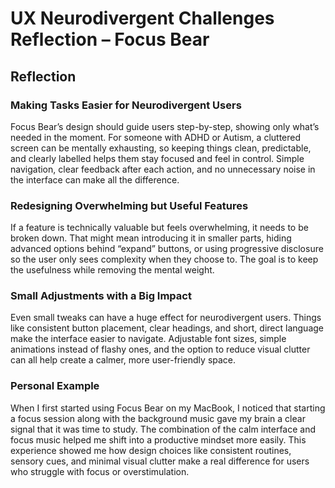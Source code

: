 # UX Neurodivergent Challenges Reflection – Focus Bear

## Reflection

### Making Tasks Easier for Neurodivergent Users
Focus Bear’s design should guide users step-by-step, showing only what’s needed in the moment. For someone with ADHD or Autism, a cluttered screen can be mentally exhausting, so keeping things clean, predictable, and clearly labelled helps them stay focused and feel in control. Simple navigation, clear feedback after each action, and no unnecessary noise in the interface can make all the difference.

### Redesigning Overwhelming but Useful Features
If a feature is technically valuable but feels overwhelming, it needs to be broken down. That might mean introducing it in smaller parts, hiding advanced options behind “expand” buttons, or using progressive disclosure so the user only sees complexity when they choose to. The goal is to keep the usefulness while removing the mental weight.

### Small Adjustments with a Big Impact
Even small tweaks can have a huge effect for neurodivergent users. Things like consistent button placement, clear headings, and short, direct language make the interface easier to navigate. Adjustable font sizes, simple animations instead of flashy ones, and the option to reduce visual clutter can all help create a calmer, more user-friendly space.

### Personal Example
When I first started using Focus Bear on my MacBook, I noticed that starting a focus session along with the background music gave my brain a clear signal that it was time to study. The combination of the calm interface and focus music helped me shift into a productive mindset more easily. This experience showed me how design choices like consistent routines, sensory cues, and minimal visual clutter make a real difference for users who struggle with focus or overstimulation.
